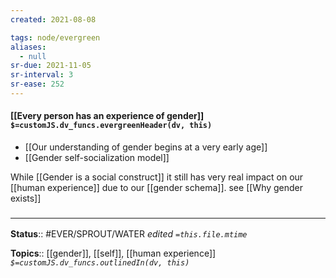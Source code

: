 ```yaml
---
created: 2021-08-08

tags: node/evergreen
aliases:
  - null
sr-due: 2021-11-05
sr-interval: 3
sr-ease: 252
---
```


#### [[Every person has an experience of gender]] `$=customJS.dv_funcs.evergreenHeader(dv, this)`


- [[Our understanding of gender begins at a very early age]]
- [[Gender self-socialization model]]

While [[Gender is a social construct]] it still has very real impact on our [[human experience]] due to our [[gender schema]]. see [[Why gender exists]]

### <hr class="footnote"/>

**Status**:: #EVER/SPROUT/WATER 
*edited `=this.file.mtime`*

**Topics**:: [[gender]], [[self]], [[human experience]]
*`$=customJS.dv_funcs.outlinedIn(dv, this)`*

